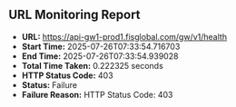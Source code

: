 ## URL Monitoring Report

- **URL:** https://api-gw1-prod1.fisglobal.com/gw/v1/health
- **Start Time:** 2025-07-26T07:33:54.716703
- **End Time:** 2025-07-26T07:33:54.939028
- **Total Time Taken:** 0.222325 seconds
- **HTTP Status Code:** 403
- **Status:** Failure
- **Failure Reason:** HTTP Status Code: 403

